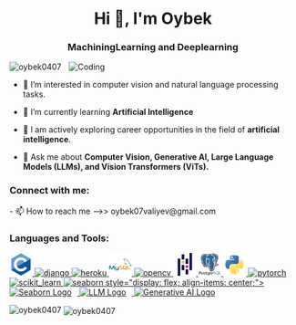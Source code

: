<h1 align="center">Hi 👋, I'm Oybek</h1>
<h3 align="center">MachiningLearning and Deeplearning</h3>
<img align="right" alt="Coding" width="400" src="https://cdn.dribbble.com/users/730703/screenshots/6581243/avento.gif">
<p align="left"> <img src="https://komarev.com/ghpvc/?username=oybek0407&label=Profile%20views&color=0e75b6&style=flat" alt="oybek0407" /> </p>

- 🔭  I’m interested in computer vision and natural language processing tasks. 

- 🌱 I’m currently learning **Artificial Intelligence**

- 👯 I am actively exploring career opportunities in the field of  **artificial intelligence**.

- 💬 Ask me about **Computer Vision, Generative AI, Large Language Models (LLMs), and Vision Transformers (ViTs).**
<h3 align="left">Connect with me:</h3>
- 📫 How to reach me -->> oybek07valiyev@gmail.com


<p align="left">
</p>

<h3 align="left">Languages and Tools:</h3>
<p align="left"> <a href="https://www.cprogramming.com/" target="_blank" rel="noreferrer"> <img src="https://raw.githubusercontent.com/devicons/devicon/master/icons/c/c-original.svg" alt="c" width="40" height="40"/> </a> <a href="https://www.djangoproject.com/" target="_blank" rel="noreferrer"> <img src="https://cdn.worldvectorlogo.com/logos/django.svg" alt="django" width="40" height="40"/> </a> <a href="https://heroku.com" target="_blank" rel="noreferrer"> <img src="https://www.vectorlogo.zone/logos/heroku/heroku-icon.svg" alt="heroku" width="40" height="40"/> </a> <a href="https://www.mysql.com/" target="_blank" rel="noreferrer"> <img src="https://raw.githubusercontent.com/devicons/devicon/master/icons/mysql/mysql-original-wordmark.svg" alt="mysql" width="40" height="40"/> </a> <a href="https://opencv.org/" target="_blank" rel="noreferrer"> <img src="https://www.vectorlogo.zone/logos/opencv/opencv-icon.svg" alt="opencv" width="40" height="40"/> </a> <a href="https://pandas.pydata.org/" target="_blank" rel="noreferrer"> <img src="https://raw.githubusercontent.com/devicons/devicon/2ae2a900d2f041da66e950e4d48052658d850630/icons/pandas/pandas-original.svg" alt="pandas" width="40" height="40"/> </a> <a href="https://www.postgresql.org" target="_blank" rel="noreferrer"> <img src="https://raw.githubusercontent.com/devicons/devicon/master/icons/postgresql/postgresql-original-wordmark.svg" alt="postgresql" width="40" height="40"/> </a> <a href="https://www.python.org" target="_blank" rel="noreferrer"> <img src="https://raw.githubusercontent.com/devicons/devicon/master/icons/python/python-original.svg" alt="python" width="40" height="40"/> </a> <a href="https://pytorch.org/" target="_blank" rel="noreferrer"> <img src="https://www.vectorlogo.zone/logos/pytorch/pytorch-icon.svg" alt="pytorch" width="40" height="40"/> </a> <a href="https://scikit-learn.org/" target="_blank" rel="noreferrer"> <img src="https://upload.wikimedia.org/wikipedia/commons/0/05/Scikit_learn_logo_small.svg" alt="scikit_learn" width="40" height="40"/> </a> <a href="https://seaborn.pydata.org/" target="_blank" rel="noreferrer"> <img src="https://seaborn.pydata.org/_images/logo-mark-lightbg.svg" alt="seaborn" width="40" height="40"/>
 style="display: flex; align-items: center;">
<img src="https://seaborn.pydata.org/_images/logo-mark-lightbg.svg" alt="Seaborn Logo" width="40" height="40" style="margin-right: 10px;"/>
<img src="https://upload.wikimedia.org/wikipedia/commons/thumb/a/a3/Language_icon.svg/1024px-Language_icon.svg.png" alt="LLM Logo" width="40" height="40" style="margin-right: 10px;"/>
<img src="https://upload.wikimedia.org/wikipedia/commons/thumb/9/92/Artificial_Intelligence_Icon.svg/1024px-Artificial_Intelligence_Icon.svg.png" alt="Generative AI Logo" width="40" height="40"/>


</a> </p>

<p><img align="left" src="https://github-readme-stats.vercel.app/api/top-langs?username=oybek0407&show_icons=true&locale=en&layout=compact" alt="oybek0407" /></p>

<p>&nbsp;<img align="center" src="https://github-readme-stats.vercel.app/api?username=oybek0407&show_icons=true&locale=en" alt="oybek0407" /></p>


